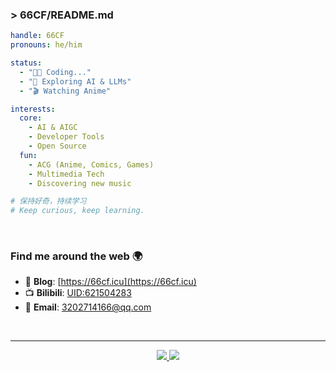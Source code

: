 
### > 66CF/README.md

```yaml
handle: 66CF
pronouns: he/him

status:
  - "👨‍💻 Coding..."
  - "🤖 Exploring AI & LLMs"
  - "🎬 Watching Anime"

interests:
  core:
    - AI & AIGC
    - Developer Tools
    - Open Source
  fun:
    - ACG (Anime, Comics, Games)
    - Multimedia Tech
    - Discovering new music

# 保持好奇，持续学习
# Keep curious, keep learning.
```

<br>

### Find me around the web 🌍

- 📝 **Blog**: [https://66cf.icu](https://66cf.icu)
- 📺 **Bilibili**: [UID:621504283](https://space.bilibili.com/621504283)
- 📧 **Email**: [3202714166@qq.com](mailto:3202714166@qq.com)

<br>

---

<p align="center">
  <a href="https://github.com/66CF">
    <!-- 将 theme= 后面的参数替换成你喜欢的主题，例如: dark, radical, merko, gruvbox, tokyonight, onedark, cobalt, synthwave, highcontrast, dracula -->
    <img src="https://github-readme-stats.vercel.app/api?username=66CF&show_icons=true&theme=dracula" />
    <img src="https://github-readme-stats.vercel.app/api/top-langs/?username=66CF&layout=compact&theme=dracula" />
  </a>
</p>
